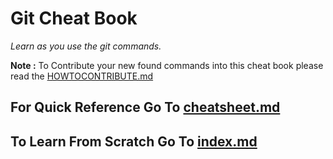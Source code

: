 Git Cheat Book
====================
_Learn as you use the git commands._

**Note :** To Contribute your new found commands into this cheat book please read the [HOWTOCONTRIBUTE.md](HOWTOCONTRIBUTE.md)

## For Quick Reference Go To [cheatsheet.md](cheatsheet.md)

## To Learn From Scratch Go To [index.md](index.md)